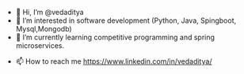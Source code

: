 - 👋 Hi, I’m @vedaditya
- 👀 I’m interested in software development (Python, Java, Spingboot, Mysql,Mongodb)
- 🌱 I’m currently learning competitive programming and spring microservices. 
<!-- - 💞️ I’m looking to collaborate on ... -->
- 📫 How to reach me https://www.linkedin.com/in/vedaditya/

<!---
vedaditya/vedaditya is a ✨ special ✨ repository because its `README.md` (this file) appears on your GitHub profile.
You can click the Preview link to take a look at your changes.
--->
